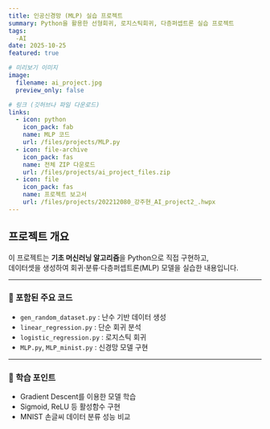 ```yaml
---
title: 인공신경망 (MLP) 실습 프로젝트
summary: Python을 활용한 선형회귀, 로지스틱회귀, 다층퍼셉트론 실습 프로젝트
tags: 
  -AI
date: 2025-10-25
featured: true

# 미리보기 이미지
image:
  filename: ai_project.jpg
  preview_only: false

# 링크 (깃허브나 파일 다운로드)
links:
  - icon: python
    icon_pack: fab
    name: MLP 코드
    url: /files/projects/MLP.py
  - icon: file-archive
    icon_pack: fas
    name: 전체 ZIP 다운로드
    url: /files/projects/ai_project_files.zip
  - icon: file
    icon_pack: fas
    name: 프로젝트 보고서
    url: /files/projects/202212080_강주현_AI_project2_.hwpx
---
```

## 프로젝트 개요
이 프로젝트는 **기초 머신러닝 알고리즘**을 Python으로 직접 구현하고,  
데이터셋을 생성하여 회귀·분류·다층퍼셉트론(MLP) 모델을 실습한 내용입니다.

---

### 📘 포함된 주요 코드
- `gen_random_dataset.py` : 난수 기반 데이터 생성  
- `linear_regression.py` : 단순 회귀 분석  
- `logistic_regression.py` : 로지스틱 회귀  
- `MLP.py`, `MLP_minist.py` : 신경망 모델 구현  

---

### 🧠 학습 포인트
- Gradient Descent를 이용한 모델 학습
- Sigmoid, ReLU 등 활성함수 구현
- MNIST 손글씨 데이터 분류 성능 비교